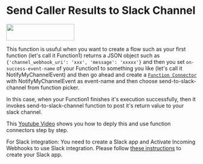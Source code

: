 # Send Caller Results to Slack Channel

[<img src="https://firebasestorage.googleapis.com/v0/b/bkind-a71be.appspot.com/o/images%2Fpublic%2Fdeploy_on_devscore2-high-res.png?alt=media&token=ec117ba5-3915-482e-b011-e25304bb94b4" height="44px" width="180px">](https://app.devscore.dev/functions/editor?gitPath=https://github.com/DevScoreInc/samples&dirPath=send-to-slack-channel)


This function is usuful when you want to create a flow such as your first function (let's call it Function1) returns a JSON object such as `{'channel_webhook_uri': 'xxx', 'message': 'xxxxx'}` and then you set `on-success-event-name` of your Function1 to something you like (let's call it NotifyMyChannelEvent) and then go ahead and create a [`Function Connector`](https://app.devscore.dev/functions/connector) with NotifyMyChannelEvent as event-name and then choose send-to-slack-channel from function picker. 

In this case, when your Function1 finishes it's execution successfully, then it invokes send-to-slack-channel function to post it's return value to your slack channel.

This [Youtube Video](https://youtu.be/pon8ywx0xJk) shows you how to deply this and use function connectors step by step. 

For Slack integration: 
You need to create a Slack app and Activate Incoming Webhooks to use Slack integration. Please follow [these instructions](https://slack.com/help/articles/115005265063-Incoming-Webhooks-for-Slack) to create your Slack app.

